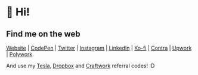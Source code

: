 # 👋 Hi! 


## Find me on the web
[Website](https://marcelrojas.vercel.app) | [CodePen](https://codepen.com/marcelrojas) | [Twitter](https://twitter.com/marcelrojas_) | [Instagram](https://instagram.com/marcelrojas_) | [LinkedIn](https://linkedin.com/in/whyismarcel) | [Ko-fi](https://ko-fi.com/marcelrojas) | [Contra](https://contra.com/marcelrojas) | [Upwork](https://www.upwork.com/freelancers/~01fc0c547c6acf72b1) | [Polywork](https://www.polywork.com/marcelrojas).

And use my [Tesla](https://ts.la/marcel57821), [Dropbox](https://dropbox.com/referrals/AABHudIdFgNioZ31QVq5ui9vwFNDgVjX9p4?src=global9) and [Craftwork](https://craftwork.design/marcelrojas/?ref=258) referral codes! :D
